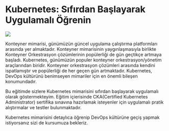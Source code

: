 # Kubernetes: Sıfırdan Başlayarak Uygulamalı Öğrenin

<html>
<body>

<p>
<img src="https://kubernetes.io/images/kubernetes-horizontal-color.png">
</a>
</p>

</body>
</html>
<p>
Konteyner mimarisi, günümüzün güncel uygulama çalıştırma platformları arasında yer almaktadır. Konteyner mimarisinin yaygınlaşmasıyla birlikte Konteyner Orkestrasyon çözümlerinin popülerliği de gün geçtikçe artmaya başladı. Kubernetes, günümüzün populer konteyner orkestrasyon/yönetim araçlarından biridir. Konteyner orkestrasyon çözümleri arasında kendini ispatlamıştır ve popülerliği de her geçen gün artmaktadır. Kubernetes, DevOps kültürünü benimseyen mimariler için en önemli bileşen konumundadır.

Bu eğitimde sizlere Kubernetes mimarisini sıfırdan başlayarak uygulamalı olarak göstermekteyim. Eğitim içierisinde CKA(Certified Kubernetes Administrator) sertifika sınavına hazırlamak isteyenler için uygulamalı pratik alıştırmalar ve testler bulunmaktadır. 
  
Kubernetes mimarisini detaylıca öğrenip DevOps kültürüne geçiş yapmak istiyorsanız sizi de kursumuza bekleriz.
